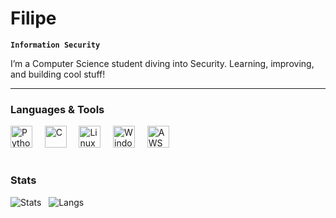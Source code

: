 # Filipe

**`Information Security`**

I’m a Computer Science student diving into Security. Learning, improving, and building cool stuff!

---

### Languages & Tools
<p align="left">
  <img alt="Python" width="35px" src="https://cdn.jsdelivr.net/gh/devicons/devicon/icons/python/python-original.svg"/> &nbsp; &nbsp;
  <img alt="C" width="35px" src="https://cdn.jsdelivr.net/gh/devicons/devicon/icons/c/c-original.svg"/> &nbsp; &nbsp;
  <img alt="Linux" width="35px" src="https://cdn.jsdelivr.net/gh/devicons/devicon@latest/icons/linux/linux-original.svg"/> &nbsp; &nbsp;
  <img alt="Windows" width="35px" src="https://cdn.jsdelivr.net/gh/devicons/devicon@latest/icons/windows11/windows11-original.svg"/> &nbsp; &nbsp;
  <img alt="AWS" width="35px" src="https://cdn.jsdelivr.net/gh/devicons/devicon@latest/icons/amazonwebservices/amazonwebservices-original-wordmark.svg"/>
  
</p>

#

### Stats

<p align="left">
  <img alt="Stats" src="https://github-readme-stats.vercel.app/api?username=filipenvd&show_icons=true&theme=merko"/> &nbsp;
  <img alt="Langs" src="https://github-readme-stats.vercel.app/api/top-langs?username=filipenvd&layout=donut&theme=merko"/>
</p>
